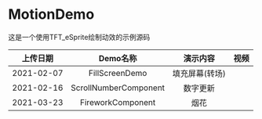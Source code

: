# MotionDemo

这是一个使用TFT_eSprite绘制动效的示例源码

上传日期 | Demo名称 | 演示内容 |  视频
:-:|:-:|:-: | :-:
2021-02-07 | FillScreenDemo | 填充屏幕(转场) | <a href="https://github.com/chaosgoo/MotionDemo/blob/master/media/Transition.mp4?raw=true"/>
2021-02-16 | ScrollNumberComponent | 数字更新 | <a href="https://github.com/chaosgoo/MotionDemo/blob/master/media/Number.mp4?raw=true"/>
2021-03-23 | FireworkComponent | 烟花 | <a href="https://github.com/chaosgoo/MotionDemo/blob/master/media/Fireworks.mp4?raw=true"/>
